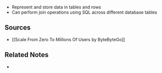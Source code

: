 - Represent and store data in tables and rows
- Can perform join operations using SQL across different database tables

## Sources
- [[Scale From Zero To Millions Of Users by ByteByteGo]]

## Related Notes
- 